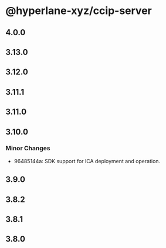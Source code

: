 # @hyperlane-xyz/ccip-server

## 4.0.0

## 3.13.0

## 3.12.0

## 3.11.1

## 3.11.0

## 3.10.0

### Minor Changes

- 96485144a: SDK support for ICA deployment and operation.

## 3.9.0

## 3.8.2

## 3.8.1

## 3.8.0
